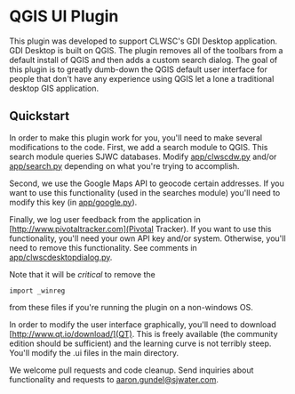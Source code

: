 # QGIS UI Plugin

This plugin was developed to support CLWSC's GDI Desktop application. GDI 
Desktop is built on QGIS. The plugin removes all of the toolbars from a default 
install of QGIS and then adds a custom search dialog. The goal of this plugin is 
to greatly dumb-down the QGIS default user interface for people that don't have 
any experience using QGIS let a lone a traditional desktop GIS application.

## Quickstart

In order to make this plugin work for you, you'll need to make several 
modifications to the code. First, we add a search module to QGIS. This search
module queries SJWC databases. Modify [app/clwscdw.py](app/clwscdw.py) and/or 
[app/search.py](app/search.py) depending on what you're trying to accomplish.

Second, we use the Google Maps API to geocode certain addresses. If you want to
use this functionality (used in the searches module) you'll need to modify this 
key (in [app/google.py](app/google.py)).

Finally, we log user feedback from the application in
[http://www.pivotaltracker.com](Pivotal Tracker). If you want to use this
functionality, you'll need your own API key and/or system. Otherwise, you'll
need to remove this functionality. See comments in
[app/clwscdesktopdialog.py](app/clwscdesktopdialog.py).

Note that it will be *critical* to remove the
```
import _winreg
```
from these files if you're running the plugin on a non-windows OS.  

In order to modify the user interface graphically, you'll need to download
[http://www.qt.io/download/](QT). This is freely available (the community
edition should be sufficient) and the learning  curve is not terribly steep.
You'll modify the .ui files in the main directory.

We welcome pull requests and code cleanup. Send inquiries about functionality
and requests to [aaron.gundel@sjwater.com](aaron.gundel@sjwater.com).
